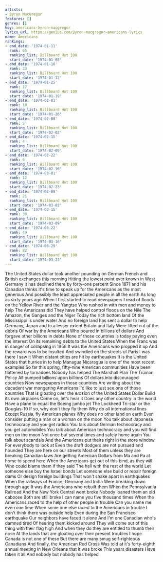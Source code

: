 ```yaml
---
artists:
- Byron MacGregor
features: []
genres: []
key: americans-byron-macgregor
lyrics_url: https://genius.com/Byron-macgregor-americans-lyrics
name: Americans
rankings:
- end_date: '1974-01-11'
  rank: 65
  ranking_list: Billboard Hot 100
  start_date: '1974-01-05'
- end_date: '1974-01-18'
  rank: 33
  ranking_list: Billboard Hot 100
  start_date: '1974-01-12'
- end_date: '1974-01-25'
  rank: 17
  ranking_list: Billboard Hot 100
  start_date: '1974-01-19'
- end_date: '1974-02-01'
  rank: 10
  ranking_list: Billboard Hot 100
  start_date: '1974-01-26'
- end_date: '1974-02-08'
  rank: 5
  ranking_list: Billboard Hot 100
  start_date: '1974-02-02'
- end_date: '1974-02-15'
  rank: 4
  ranking_list: Billboard Hot 100
  start_date: '1974-02-09'
- end_date: '1974-02-22'
  rank: 6
  ranking_list: Billboard Hot 100
  start_date: '1974-02-16'
- end_date: '1974-03-01'
  rank: 12
  ranking_list: Billboard Hot 100
  start_date: '1974-02-23'
- end_date: '1974-03-08'
  rank: 21
  ranking_list: Billboard Hot 100
  start_date: '1974-03-02'
- end_date: '1974-03-15'
  rank: 30
  ranking_list: Billboard Hot 100
  start_date: '1974-03-09'
- end_date: '1974-03-22'
  rank: 49
  ranking_list: Billboard Hot 100
  start_date: '1974-03-16'
- end_date: '1974-03-29'
  rank: 82
  ranking_list: Billboard Hot 100
  start_date: '1974-03-23'
---
```

The United States dollar took another pounding on German
French and British exchanges this morning
Hitting the lowest point ever known in West Germany
It has declined there by forty-one percent
Since 1971 and his Canadian thinks
It's time to speak up for the Americans as the most generous
And possibly the least appreciated people in all the earth
As long as sixty years ago
When I first started to read newspapers
I read of floods on the Yellow River and the Yangtse
Who rushed in with men and money to help
The Americans did
They have helped control floods on the Nile
The Amazon, the Ganges and the Niger
Today the rich bottom land
Of the Mississippi is under water
And no foreign land has sent a dollar to help
Germany, Japan and to a lesser extent
Britain and Italy
Were lifted out of the debris Of war by the Americans
Who poured in billions of dollars
And forgave other billions in debts
None of those countries is today paying even the interest
On its remaining debts to the United States
When the Franc was in danger of collapsing in 1956
It was the Americans who propped it up
And the reward was to be insulted
And swindled on the streets of Paris
I was there
I saw it
When distant cities are hit by earthquakes
It is the United States that hurries in to help
Managua Nicaragua is one of the most recent examples
So far this spring, fifty-nine American communities
Have been flattened by tornadoes
Nobody has helped
The Marshall Plan
The Truman Policy
All pumped billions upon billions
Of dollars into discouraged countries
Now newspapers in those countries
Are writing about the decadent war mongering Americans
I'd like to just see one of those countries
That is gloating over the erosion of the United States Dollar
Build its own airplanes
Come on, let's hear it
Does any other country in the world
Have a plane to equal the Boeing jumbo jet
The Lockheed Tri-star or the Douglas-10
If so, why don't they fly them
Why do all international lines
Except Russia, fly American planes
Why does no other land on earth
Even consider putting a man or a woman on the moon
You talk about Japanese technocracy and you get radios
You talk about German technocracy and you get automobiles
You talk about American technocracy and you will find men on the moon
Not once but several times and safely home again
You talk about scandals
And the Americans put theirs right in the store window
For everybody to look at
Even the draft dodgers are not pursued and hounded
They are here on our streets
Most of them unless they are breaking Canadian laws
Are getting American Dollars from Ma and Pa at home to spend here
When the Americans get out of this bind, as they will
Who could blame them if they said
The hell with the rest of the world
Let someone else buy the Israel bonds
Let someone else build or repair foreign dams
Or design foreign buildings
That won't shake apart in earthquakes
When the railways of France, Germany and India
Were breaking down through age
It was the Americans who rebuilt them
When the Pennsylvania Railroad
And the New York Central went broke
Nobody loaned them an old caboose
Both are still broke
I can name you five thousand times
When the Americans raced to the help of other people in trouble
Can you name me even one time
When some one else raced to the Americans in trouble
I don't think there was outside help
Even during the San Francisco earthquake
Our neighbors have faced it alone
And I'm one Canadian who's damned tired
Of hearing them kicked around
They will come out of this thing with their flag high
And when they do they are entitled to thumb their nose
At the lands that are gloating over their present troubles
I hope Canada is not one of these
But there are many smug self-righteous Canadians
And finally, the American Red Cross
Was told at it's forty-eighth annual meeting
In New Orleans that it was broke
This years disasters
Have taken it all
And nobody but nobody has helped
